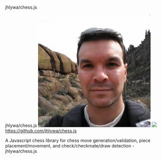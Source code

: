 jhlywa/chess.js

jhlywa/chess.js
![](../_resources/dfd69c78edcd06e8b4edd357581755d0.png)
![](../_resources/7f969f62ee272a3be19966806fff4ad5.png)https://github.com/jhlywa/chess.js

A Javascript chess library for chess move generation/validation, piece placement/movement, and check/checkmate/draw detection - jhlywa/chess.js